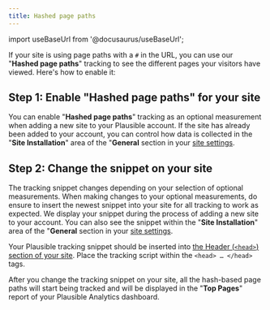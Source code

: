 ```yaml
---
title: Hashed page paths
---
```


import useBaseUrl from '@docusaurus/useBaseUrl';

If your site is using page paths with a `#` in the URL, you can use our "**Hashed page paths**" tracking to see the different pages your visitors have viewed. Here's how to enable it:

## Step 1: Enable "Hashed page paths" for your site

You can enable "**Hashed page paths**" tracking as an optional measurement when adding a new site to your Plausible account. If the site has already been added to your account, you can control how data is collected in the "**Site Installation**" area of the "**General** section in your [site settings](website-settings.md).

## Step 2: Change the snippet on your site

The tracking snippet changes depending on your selection of optional measurements. When making changes to your optional measurements, do ensure to insert the newest snippet into your site for all tracking to work as expected. We display your snippet during the process of adding a new site to your account. You can also see the snippet within the "**Site Installation**" area of the "**General** section in your [site settings](website-settings.md).

Your Plausible tracking snippet should be inserted into [the Header (`<head>`) section of your site](plausible-script.md). Place the tracking script within the `<head> … </head>` tags.

After you change the tracking snippet on your site, all the hash-based page paths will start being tracked and will be displayed in the "**Top Pages**" report of your Plausible Analytics dashboard.
